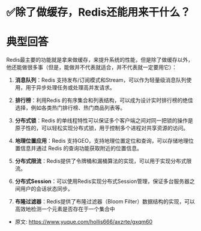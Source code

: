 # ✅除了做缓存，Redis还能用来干什么？
<!--page header-->

<a name="F5VGE"></a>
# 典型回答

Redis最主要的功能就是拿来做缓存，来提升系统的性能，但是除了做缓存以外，他还能做很多事（但是，能做并不代表就适合，并不代表就一定要用它）：

1. **消息队列**：Redis 支持发布/订阅模式和Stream，可以作为轻量级消息队列使用，用于异步处理任务或处理高并发请求。

2. **排行榜**：利用Redis 的有序集合和列表结构，可以成为设计实时排行榜的绝佳选择，例如各类热门排行榜、热门商品列表等。

3. **分布式锁**：Redis 的单线程特性可以保证多个客户端之间对同一把锁的操作是原子性的，可以轻松实现分布式锁，用于控制多个进程对共享资源的访问。

4. **地理位置应用**：Redis 支持GEO，支持地理位置定位和查询，可以存储地理位置信息并通过 Redis 的查询功能获取附近的位置信息。

5. **分布式限流**：Redis提供了令牌桶和漏桶算法的实现，可以用于实现分布式限流。

6. **分布式Session**：可以使用Redis实现分布式Session管理，保证多台服务器之间用户的会话状态同步。

7. **布隆过滤器**：Redis提供了布隆过滤器（Bloom Filter）数据结构的实现，可以高效地检测一个元素是否存在于一个集合中


<!--page footer-->
- 原文: <https://www.yuque.com/hollis666/axzrte/gxqm60>